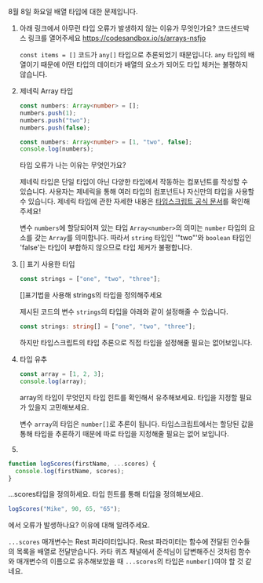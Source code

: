 8월 8일 화요일 배열 타입에 대한 문제입니다.

1. 아래 링크에서 아무런 타입 오류가 발생하지 않는 이유가 무엇인가요?
   코드샌드박스 링크를 열어주세요
   https://codesandbox.io/s/arrays-nsfjo

   `const items = []` 코드가 `any[]` 타입으로 추론되었기 때문입니다. `any` 타입의 배열이기 때문에 어떤 타입의 데이터가 배열의 요소가 되어도 타입 체커는 불평하지 않습니다.

2. 제네릭 Array 타입

   ```ts
   const numbers: Array<number> = [];
   numbers.push(1);
   numbers.push("two");
   numbers.push(false);
   ```
   
   ```ts
   const numbers: Array<number> = [1, "two", false];
   console.log(numbers);
   ```
   
   타입 오류가 나는 이유는 무엇인가요?

   제네릭 타입은 단일 타입이 아닌 다양한 타입에서 작동하는 컴포넌트를 작성할 수 있습니다. 사용자는 제네릭을 통해 여러 타입의 컴포넌트나 자신만의 타입을 사용할 수 있습니다. 제네릭 타입에 관한 자세한 내용은 [타입스크립트 공식 문서](https://www.typescriptlang.org/ko/docs/handbook/2/generics.html#%EC%A0%9C%EB%84%A4%EB%A6%AD-%EC%A0%9C%EC%95%BD%EC%A1%B0%EA%B1%B4-generic-constraints)를 확인해주세요!
   
   변수 `numbers`에 할당되어져 있는 타입 `Array<number>`의 의미는 `number` 타입의 요소를 갖는 `Array`를 의미합니다. 따라서 `string` 타입인 '"two"'와 `boolean` 타입인 'false'는 타입이 부합하지 않으므로 타입 체커가 불평합니다.

3.  [] 표기 사용한 타입

      ```ts
      const strings = ["one", "two", "three"];
      ```
      
      []표기법을 사용해 strings의 타입을 정의해주세요
      
      제시된 코드의 변수 `strings`의 타입을 아래와 같이 설정해줄 수 있습니다.
      
      ```ts
      const strings: string[] = ["one", "two", "three"];
      ```
      
      하지만 타입스크립트의 타입 추론으로 직접 타입을 설정해줄 필요는 없어보입니다.
   

4. 타입 유추

   ```ts
   const array = [1, 2, 3];
   console.log(array);
   ```
   
   array의 타입이 무엇인지 타입 힌트를 확인해서 유추해보세요. 타입을 지정할 필요가 있을지 고민해보세요.
   
   변수 `array`의 타입은 `number[]`로 추론이 됩니다. 타입스크립트에서는 할당된 값을 통해 타입을 추론하기 때문에 따로 타입을 지정해줄 필요는 없어 보입니다.

5. 
   
   ```ts
   function logScores(firstName, ...scores) {
     console.log(firstName, scores);
   }
   ```
   
   ...scores타입을 정의하세요. 타입 힌트를 통해 타입을 정의해보세요.
   
   ```ts
   logScores("Mike", 90, 65, "65");
   ```
   
   에서 오류가 발생하나요? 이유에 대해 알려주세요.
   
   `...scores` 매개변수는 Rest 파라미터입니다. Rest 파라미터는 함수에 전달된 인수들의 목록을 배열로 전달받습니다. 카타 퀴즈 채널에서 준석님이 답변해주신 것처럼 함수와 매개변수의 이름으로 유추해보았을 때 `...scores`의 타입은 `number[]`여야 할 것 같네요.
